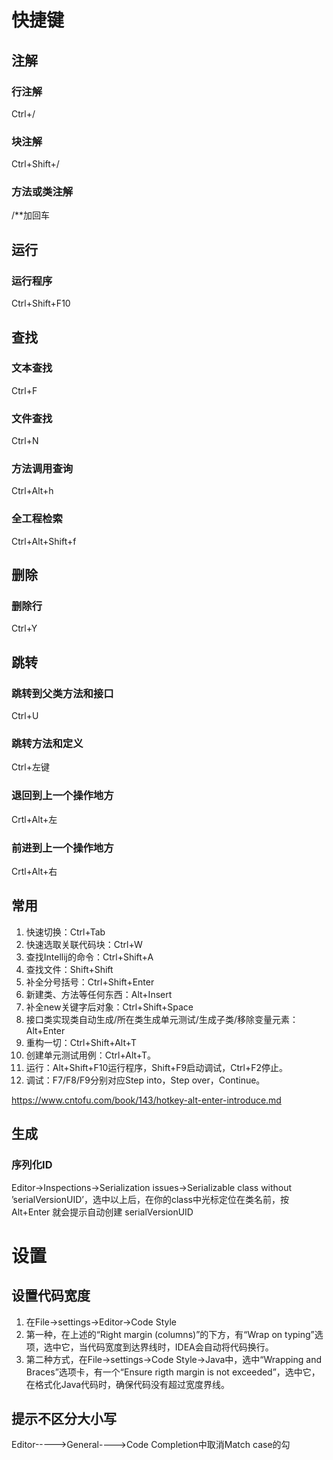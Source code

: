 # 快捷键

## 注解

### 行注解

Ctrl+/

### 块注解

Ctrl+Shift+/

### 方法或类注解

/**加回车

## 运行

### 运行程序

Ctrl+Shift+F10

## 查找

### 文本查找

Ctrl+F

### 文件查找

Ctrl+N

### 方法调用查询

Ctrl+Alt+h

### 全工程检索

Ctrl+Alt+Shift+f

## 删除

### 删除行

Ctrl+Y

## 跳转

### 跳转到父类方法和接口

Ctrl+U

### 跳转方法和定义

Ctrl+左键

### 退回到上一个操作地方

Crtl+Alt+左

### 前进到上一个操作地方

Crtl+Alt+右

## 常用

1. 快速切换：Ctrl+Tab
2. 快速选取关联代码块：Ctrl+W
4. 查找Intellij的命令：Ctrl+Shift+A
5. 查找文件：Shift+Shift
6. 补全分号括号：Ctrl+Shift+Enter
7. 新建类、方法等任何东西：Alt+Insert
8. 补全new关键字后对象：Ctrl+Shift+Space
9. 接口类实现类自动生成/所在类生成单元测试/生成子类/移除变量元素：Alt+Enter
10. 重构一切：Ctrl+Shift+Alt+T
11. 创建单元测试用例：Ctrl+Alt+T。
12. 运行：Alt+Shift+F10运行程序，Shift+F9启动调试，Ctrl+F2停止。
13. 调试：F7/F8/F9分别对应Step into，Step over，Continue。

https://www.cntofu.com/book/143/hotkey-alt-enter-introduce.md

## 生成

### 序列化ID

Editor->Inspections->Serialization issues->Serializable class without ’serialVersionUID’，选中以上后，在你的class中光标定位在类名前，按 Alt+Enter 就会提示自动创建 serialVersionUID

# 设置

## 设置代码宽度

1. 在File->settings->Editor->Code Style
2. 第一种，在上述的“Right margin (columns)”的下方，有“Wrap on typing”选项，选中它，当代码宽度到达界线时，IDEA会自动将代码换行。
4. 第二种方式，在File->settings->Code Style->Java中，选中“Wrapping and Braces”选项卡，有一个“Ensure rigth margin is not exceeded”，选中它，在格式化Java代码时，确保代码没有超过宽度界线。

## 提示不区分大小写

Editor----->General---->Code Completion中取消Match case的勾